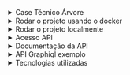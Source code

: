 <details>
  <summary>Case Técnico Árvore</summary>

## Objetivo:

Construir uma API usando Phoenix (elixir) e banco de dados MySQL visando permitir a um parceiro da Árvore replicar a sua estrutura de Redes, Escolas, Turmas e administrá-la conforme necessário. O acesso a esta API deve ser restrita com um mecanismo de autenticação usando uma ou mais chaves de acesso, às quais devem estar vinculadas ao parceiro.

A modelagem deverá utilizar apenas uma entidade (Entity), que poderá representar qualquer nível da estrutura hierárquica.

### Tipos:

As entidades serão identificadas pelos seguintes tipos:

- Network - é o mais alto nível permitido para criação de entidades, representando uma rede de escolas - Não é um nível obrigatório;
- School - representa uma escola, podendo ou não estar relacionada a uma rede;
- Class - representa uma turma e deve obrigatoriamente ser relacionado a uma escola.

### Atributos:

- name: nome;
- entity_type: tipo da entidade;
- inep: código INEP, usado apenas para entity_type com valor school.
- parent_id: identificador da entidade antecessora na hierarquia.

A entidade mais alta da hierarquia (network ou school), terá parent_id nulo.

## Alguns exemplos de requisições e retornos esperados seguem a seguir.

### Criação de uma entidade:

No exemplo abaixo uma escola sem um antecessor hierárquico está sendo criado.

* Request:

```
POST /api/v2/partners/entities
Headers:
Content-Type:application/json
Body:
{
  "name": "Escola Exemplo",
  "entity_type": "school",
  "inep": "123456",
  "parent_id": null
}
```

* Response:

```
Headers:
Content-Type:application/json; charset=utf-8
Body:
{
  "data": {
    "id": 2,
    "entity_type": "school",
    "inep": "123456",
    "name": "Escola Exemplo",
    "parent_id": null,
    "subtree_ids": []
  }
}
```

A chave subtree_ids deverá trazer uma lista com os IDs de todas as entidades relacionadas à entidade retornada.

### Exibição de uma entidade:

* Request

```
GET /api/v2/partners/entities/id-da-entidade
Headers:
Content-Type:application/json
Parameters:
id: integer - ex: 2
```

* Response

```
Headers:
Content-Type:application/json; charset=utf-8
Body:
{
  "data": {
    "id": 2,
    "entity_type": "school",
    "inep": "123456",
    "name": "Escola Exemplo",
    "parent_id": null,
    "subtree_ids": [3, 4]
  }
}
```

### Edição de uma entidade:

* Request:

```
PUT /api/v2/partners/entities/id-da-entidade
Headers:
Content-Type:application/json
Parameters:
id: integer - ex: 2
Body:
{
  "name": "Escola Exemplo",
  "entity_type": "school",
  "inep": "789123",
  "parent_id": null
}
```

* Response:

```
Headers:
Content-Type:application/json; charset=utf-8
Body:
{
  "data": {
    "id": 2,
    "entity_type": "school",
    "inep": "789123",
    "name": "Escola Exemplo",
    "parent_id": null,
    "subtree_ids": [3, 4]
  }
}
```

## Requisitos mínimos:

- Documentação do repositório git
- Deploy em qualquer serviço para consumo durante avaliação
- Testes E2E
- Integração contínua (CI)

## Requisitos desejáveis:

- GraphQL (schema pode refletir a mesma estrutura acima)
- Testes de carga

</details>
<details>
  <summary>Rodar o projeto usando o docker</summary>

* Pré-requisitos:

  * Instalar [docker](https://docs.docker.com/engine/install/)

* Clonar o projeto

```
git clone https://github.com/deborachagas/arvore.git
```

* Acessar a pasta do projeto:

```
cd arvore
```

* Execute a imagem do Dockerfile:

```
docker-compose build
``` 

* Inicializar o banco de dados com o Ecto:

```
docker-compose run --rm phoenix mix ecto.create
```

* Iniciar o ambiente:

```
docker-compose up -d
```

* Para verificar se está tudo funcionando corretamente, após o servidor terminar de iniciar, 
basta ir até o navegador e acessar a página:

```
http://localhost:4000/health
```

</details>
<details>
  <summary>Rodar o projeto localmente</summary>

* Pré-requisitos:

  * Instalar [erlang](https://github.com/asdf-vm/asdf-erlang);
  * Instalar [elixir](https://github.com/asdf-vm/asdf-elixir);
  * Instalar [postgres](https://www.postgresql.org/download/);

* Clonar o projeto

```
git clone https://github.com/deborachagas/arvore.git
```

* Acessar a pasta do projeto:

```
cd arvore
```

* Instalar as dependências: 

```
mix deps.get
```

* Configurar o banco de dados com as informaçõe do banco no arquivo dev.ex:

```
config :arvore, Arvore.Repo,
  username: "root",
  password: "mysql",
  database: "arvore_prod",
  hostname: "db_mysql",
  show_sensitive_data_on_connection_error: true,
  pool_size: 10
```

* Criar e atualizar o banco de dados: 

```
mix ecto.setup
```

* Iniciar o servidor Phoenix: 

```
mix phx.server
```

* Para verificar se está tudo funcionando corretamente, após o servidor terminar de iniciar, 
basta ir até o navegador e acessar a página:


[http://localhost:4000/health](http://localhost:4000/health)

</details>
<details>
  <summary>Acesso API</summary>

- Criar um usuário, para isso não é necessário estar autenticado - [link](https://teste-debora-arvore.fly.dev/api/swagger/index.html#/User/ArvoreWeb_V1_Accounts_UserController_create)
- Logar na api com o usuário criado - [link](https://teste-debora-arvore.fly.dev/api/swagger/index.html#/Authentication/ArvoreWeb_V1_Accounts_AuthenticationController_login)
- Passar o jwt gerado no header Authorization "Bearer Token"

</details>
<details>
  <summary>Documentação da API</summary>

Documentação da api gerado com o plug phoenix_swagger:
[https://teste-debora-arvore.fly.dev/api/swagger](https://teste-debora-arvore.fly.dev/api/swagger)

</details>
<details>
  <summary>API Graphiql exemplo</summary>

* Usar o token gerado pelo endpoint de login no header Authorization "Bearer Token"
* POST: https://teste-debora-arvore.fly.dev/graphiql

### Queries:

* Listar todos as entidades

```
  {
    allEntities {
      id
      name
      inep
      entityType
      parent {
          id
          name
      }
      subtree {
          id
          name
      }
    }
  }
```

* Retornar uma entidade pelo id

```
query entity($id: ID!){
  findEntity(id: $id) {
    id
    name
    inep
    entityType
    parent {
        id
        name
    }
    subtree {
        id
        name
    }
  }
}
```

* Criar uma entidade


```
mutation createEntity{
  createEntity(
      name: "new entity network",
      entityType: "network"
  ) {
    id
    name
    inep
    entityType
    parentId
  }
}
```

* Atualizar uma entidade


```
mutation updateEntity($id: ID!){
  updateEntity(
      id: $id,
      name: "update entity network",
      inep: "inep",
      entityType: "school"
  ) {
    id
    name
    inep
    entityType
    parentId
  }
}
```

* Deletar uma entidade

```
mutation deleteEntity($id: ID!){
    deleteEntity(id: $id) {
        id
        name
        inep
        entityType
        parentId
    }
}
```

</details>
<details>
  <summary>Tecnologias utilizadas</summary>

  - Docker para rodar container do banco de dados mysql e do elixir
  - Testes Automatizados, validação da cobertura de código com o plug excoveralls - [TOTAL]  96.4%
  - Testes E2E utilizando o Postman
  - Validação da estrutura do código com o plug credo
  - Github CI para integração contínua
    - Faz o build da aplicação
    - Faz os testes automatizados
    - Faz os testes E2E
    - Caso de tudo certo realiza o deploy da aplicação no fly.io, se não passar, não faz o deploy
  - Autenticação da API
    - Criptografia da senha do usuário com o plug bcrypt_elixir
    - Autorização da API com token JWT utilizando um plug na rota
    - Autenticação do jwt utilizando o plug joken
  - Implementação de graphiql utilizando plug absinthe
</details>